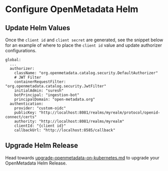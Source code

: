 # Configure OpenMetadata Helm

## Update Helm Values

Once the `client id` and `client secret` are generated, see the snippet below for an example of where to place the `client id` value and update authorizer configurations.

```
global:
  ...
  authorizer:
    className: "org.openmetadata.catalog.security.DefaultAuthorizer"
    # JWT Filter
    containerRequestFilter: "org.openmetadata.catalog.security.JwtFilter"
    initialAdmin: "suresh"
    botPrincipal: "ingestion-bot"
    principalDomain: "open-metadata.org"
  authentication:
    provider: "custom-oidc"
    publicKey: "http://localhost:8081/realms/myrealm/protocol/openid-connect/certs"
    authority: "http://localhost:8081/realms/myrealm"
    clientId: "{client id}"
    callbackUrl: "http://localhost:8585/callback"
```

## Upgrade Helm Release

Head towards [upgrade-openmetadata-on-kubernetes.md](../../../../../upgrade/upgrade-on-kubernetes/upgrade-openmetadata-on-kubernetes.md "mention") to upgrade your OpenMetadata Helm Release.
